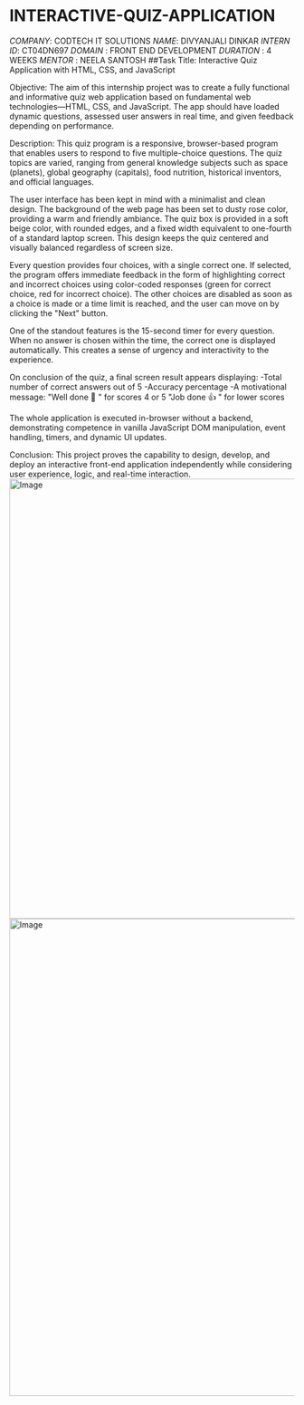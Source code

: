 # INTERACTIVE-QUIZ-APPLICATION
*COMPANY*: CODTECH IT SOLUTIONS
*NAME*: DIVYANJALI DINKAR
*INTERN ID*: CT04DN697
*DOMAIN* : FRONT END DEVELOPMENT
*DURATION* : 4 WEEKS
*MENTOR* : NEELA SANTOSH
##Task Title: Interactive Quiz Application with HTML, CSS, and JavaScript

Objective:
The aim of this internship project was to create a fully functional and informative quiz web application based on fundamental web technologies—HTML, CSS, and JavaScript. The app should have loaded dynamic questions, assessed user answers in real time, and given feedback depending on performance.

Description:
This quiz program is a responsive, browser-based program that enables users to respond to five multiple-choice questions. The quiz topics are varied, ranging from general knowledge subjects such as space (planets), global geography (capitals), food nutrition, historical inventors, and official languages.

The user interface has been kept in mind with a minimalist and clean design. The background of the web page has been set to dusty rose color, providing a warm and friendly ambiance. The quiz box is provided in a soft beige color, with rounded edges, and a fixed width equivalent to one-fourth of a standard laptop screen. This design keeps the quiz centered and visually balanced regardless of screen size.

Every question provides four choices, with a single correct one. If selected, the program offers immediate feedback in the form of highlighting correct and incorrect choices using color-coded responses (green for correct choice, red for incorrect choice). The other choices are disabled as soon as a choice is made or a time limit is reached, and the user can move on by clicking the "Next" button.

One of the standout features is the 15-second timer for every question. When no answer is chosen within the time, the correct one is displayed automatically. This creates a sense of urgency and interactivity to the experience.

On conclusion of the quiz, a final screen result appears displaying:
-Total number of correct answers out of 5
-Accuracy percentage
-A motivational message:
"Well done 👏 " for scores 4 or 5
"Job done 👍 " for lower scores

The whole application is executed in-browser without a backend, demonstrating competence in vanilla JavaScript DOM manipulation, event handling, timers, and dynamic UI updates.

Conclusion:
This project proves the capability to design, develop, and deploy an interactive front-end application independently while considering user experience, logic, and real-time interaction.
<img width="1068" height="777" alt="Image" src="https://github.com/user-attachments/assets/d8c88e14-5c17-4767-8a7d-af0a8de082d1" />
<img width="1165" height="843" alt="Image" src="https://github.com/user-attachments/assets/f12d84b9-5f29-4422-b65f-dceff9312aaa" />
